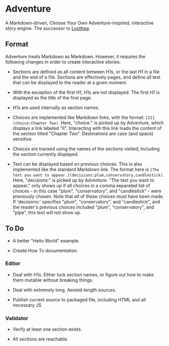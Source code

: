 # Adventure

A Markdown-driven, Choose Your Own Adventure-inspired, interactive story engine. The successor to [Lysithea](https://github.com/ubersmake/lysithea).

## Format

Adventure treats Markdown as Markdown. However, it requires the following changes in order to create interactive stories:

* Sections are defined as all content between H1s, or the last H1 in a file and the end of a file. Sections are effectively pages, and define all text that can be displayed to the reader at a given moment.

* With the exception of the first H1, H1s are not displayed. The first H1 is displayed as the title of the first page.

* H1s are used internally as section names.

* Choices are implemented like Markdown links, with the format: `[II](choice:Chapter Two)`. Here, "choice:" is picked up by Adventure, which displays a link labeled "II". Interacting with this link loads the content of the section titled "Chapter Two". Destinations are case (and space) sensitive.

* Choices are tracked using the names of the sections visited, including the section currently displayed.

* Text can be displayed based on previous choices. This is also implemented like the standard Markdown link. The format here is `[The text you want to appear.](decisions:plum,conservatory,candlestick)`. Here, "decisions:" is picked up by Adventure. "The text you want to appear." only shows up if *all* choices in a comma separated list of choices - in this case "plum", "conservatory", and "candlestick" - were previously chosen. Note that *all* of these choices must have been made. If 'decisions:' specifies "plum", "conservatory", and "candlestick", and the reader's previous choices included "plum", "conservatory", and "pipe", this text will not show up.

## To Do

* A better "Hello World" example.

* Create How To documentation.

### Editor

* Deal with H1s. Either lock section names, or figure out how to make them mutable without breaking things.

* Deal with extremely long, Aeneid-length sources.

* Publish current source to packaged file, including HTML and all necessary JS.

### Validator

* Verify at least one section exists.

* All sections are reachable.
